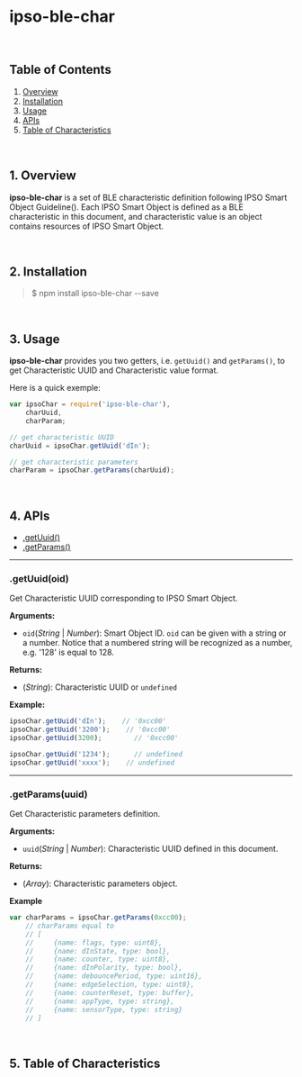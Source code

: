 ipso-ble-char
==================

<br />

## Table of Contents  

1. [Overview](#Overiew)  
2. [Installation](#Installation)  
3. [Usage](#Usage)  
4. [APIs](#APIs)  
5. [Table of Characteristics](#Table)

<br />

<a name="Overiew"></a>
## 1. Overview  

**ipso-ble-char** is a set of BLE characteristic definition following IPSO Smart Object Guideline(). Each IPSO Smart Object is defined as a BLE characteristic in this document, and characteristic value is an object contains resources of IPSO Smart Object.

<br />

<a name="Installation"></a>
## 2. Installation

> $ npm install ipso-ble-char --save

<br />

<a name="Usage"></a>
## 3. Usage

**ipso-ble-char** provides you two getters, i.e. `getUuid()` and `getParams()`, to get Characteristic UUID and Characteristic value format.

Here is a quick exemple:

```js
var ipsoChar = require('ipso-ble-char'),
    charUuid,
    charParam;

// get characteristic UUID
charUuid = ipsoChar.getUuid('dIn');

// get characteristic parameters
charParam = ipsoChar.getParams(charUuid);
```

<br />

<a name="APIs"></a>
## 4. APIs

* [.getUuid()](#getUuid)
* [.getParams()](#getParams)

**************************************

<a name="getUuid"></a>
### .getUuid(oid)

Get Characteristic UUID corresponding to IPSO Smart Object.

**Arguments:**

* `oid`(_String_ | _Number_): Smart Object ID. `oid` can be given with a string or a number. Notice that a numbered string will be recognized as a number, e.g. '128' is equal to 128.

**Returns:**

* (_String_): Characteristic UUID or `undefined`

**Example:**

```js
ipsoChar.getUuid('dIn');    // '0xcc00'
ipsoChar.getUuid('3200');    // '0xcc00'
ipsoChar.getUuid(3200);        // '0xcc00'

ipsoChar.getUuid('1234');      // undefined
ipsoChar.getUuid('xxxx');    // undefined
```

**************************************

<a name="getParams"></a>
### .getParams(uuid)

Get Characteristic parameters definition.

**Arguments:**

* `uuid`(_String_ | _Number_): Characteristic UUID defined in this document.

**Returns:**

* (_Array_): Characteristic parameters object.

**Example**

```js
var charParams = ipsoChar.getParams(0xcc00);
    // charParams equal to 
    // [
    //     {name: flags, type: uint8},
    //     {name: dInState, type: bool},
    //     {name: counter, type: uint8},
    //     {name: dInPolarity, type: bool},
    //     {name: debouncePeriod, type: uint16},
    //     {name: edgeSelection, type: uint8},
    //     {name: counterReset, type: buffer},
    //     {name: appType, type: string},
    //     {name: sensorType, type: string}
    // ]
```

<br />

<a name="Table"></a>
## 5. Table of Characteristics

